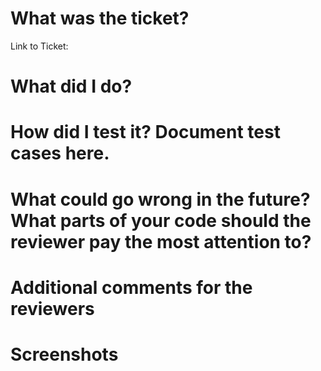 # What was the ticket?
 <!-- Include the ticket number and description here - describe what you were attempting to do at a high level -->
 Link to Ticket:
 
 # What did I do?
 
 <!-- Describe what addition you are making to the codebase in this PR. This is
 your chance to bring the reviewer through your solution. Add screenshots on the bottom -->
 
 # How did I test it? Document test cases here.
 
 <!-- Describe in detail steps you used to test the changes you have made.
 Key Parts
 - Link to the checklist used
 - Or, Write checklist here for small changes
 -->

 # What could go wrong in the future? What parts of your code should the reviewer pay the most attention to?
 
 <!--
 Describe aspects of the PR that may become problems in the future.
 Key Questions
 - Which parts of the code is most likely to break?
 - Did you modify the main request flow? If so, how?
 - Did you introduce any debt? If so, what? - This is not necessarily a bad thing, some debt is a necessity
 - Did you find a bug you weren't able to fix?
 -->
 
 # Additional comments for the reviewers
 
 <!-- Add any additional comments you have the reviewer here -->
 
 # Screenshots
 
 <!-- Add screenshots here by uploading to Github (drag and drop). Delete if not applicable. -->